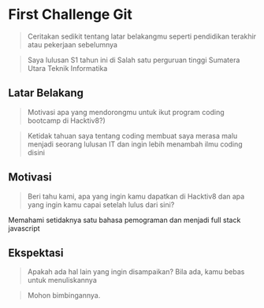 # First Challenge Git

> Ceritakan sedikit tentang latar belakangmu seperti pendidikan terakhir atau pekerjaan sebelumnya

>Saya lulusan S1 tahun ini di Salah satu perguruan tinggi Sumatera Utara Teknik Informatika

## Latar Belakang

> Motivasi apa yang mendorongmu untuk ikut program coding bootcamp di Hacktiv8?)

> Ketidak tahuan saya tentang coding membuat saya merasa malu menjadi seorang lulusan IT dan ingin lebih menambah ilmu coding disini

## Motivasi

> Beri tahu kami, apa yang ingin kamu dapatkan di Hacktiv8 dan apa yang ingin kamu capai setelah lulus dari sini?

Memahami setidaknya satu bahasa pemograman dan menjadi full stack javascript 
## Ekspektasi

> Apakah ada hal lain yang ingin disampaikan? Bila ada, kamu bebas untuk menuliskannya

> Mohon bimbingannya.
